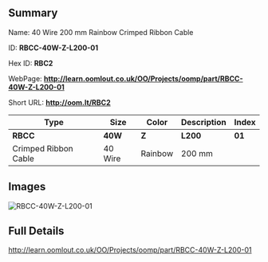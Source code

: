

## Summary
 
Name: 40 Wire 200 mm Rainbow Crimped Ribbon Cable

ID: __RBCC-40W-Z-L200-01__

Hex ID: __RBC2__

WebPage: __http://learn.oomlout.co.uk/OO/Projects/oomp/part/RBCC-40W-Z-L200-01__

Short URL: __http://oom.lt/RBC2__


| Type   | Size   | Color   | Description   | Index   |    
| ----- | ------   | ------   | -----   | ----   |    
| __RBCC__   					| __40W__   					| __Z__    						| __L200__    					| __01__ |    
| Crimped Ribbon Cable		| 40 Wire	| Rainbow		| 200 mm	| 	|

## Images
![RBCC-40W-Z-L200-01](http://oomlout.com/oomp-gen/parts/RBCC-40W-Z-L200-01/RBCC-40W-Z-L200-01_420.jpg)

## Full Details

 http://learn.oomlout.co.uk/OO/Projects/oomp/part/RBCC-40W-Z-L200-01

